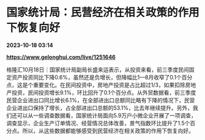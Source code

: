 # 国家统计局：民营经济在相关政策的作用下恢复向好

**2023-10-18 03:14**

**https://www.gelonghui.com/live/1251646**

格隆汇10月18日｜国家统计局副局长盛来运表示，从投资来看，前三季度民间固定资产投资同比下降0.6%，虽然还是负增长，但降幅比1—8月收窄了0.1个百分点，这是个重要变化。在民间投资中，房地产投资是占比超过1/3，如果扣除房地产投资，民间投资增长9.1%，环比回升了0.1个百分点。从外贸数据看，前三季度民营企业进出口同比增长6.1%，在全部进出口总额同比略有下降的情况下，民营企业进出口保持了增长，占全部进出口总额的53.1%，比去年继续提升。另外，我们还可以从一些调查数据看，国家统计局面向5.9万户小微企业开展了一项调查，调查显示，企业生产订单情况、经营情况总体改善，景气指数环比提升了1.5个百分点。所以，从这些数据都能够感受到民营经济在相关政策的作用下恢复向好。